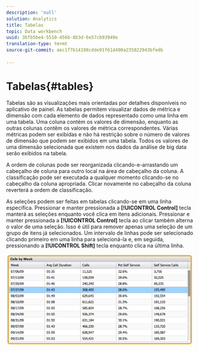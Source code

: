 ```yaml
---
description: 'null'
solution: Analytics
title: Tabelas
topic: Data workbench
uuid: 3bfb5be4-5510-456b-8b3d-6e57cb93949e
translation-type: tm+mt
source-git-commit: aec1f7b14198cdde91f61d490a235022943bfedb

---
```



# Tabelas{#tables}

Tabelas são as visualizações mais orientadas por detalhes disponíveis no aplicativo de painel. As tabelas permitem visualizar dados de métrica e dimensão com cada elemento de dados representado como uma linha em uma tabela. Uma coluna contém os valores de dimensão, enquanto as outras colunas contêm os valores de métrica correspondentes. Várias métricas podem ser exibidas e não há restrição sobre o número de valores de dimensão que podem ser exibidos em uma tabela. Todos os valores de uma dimensão selecionada que existem nos dados da análise de big data serão exibidos na tabela.

A ordem de colunas pode ser reorganizada clicando-e-arrastando um cabeçalho de coluna para outro local na área de cabeçalho da coluna. A classificação pode ser executada a qualquer momento clicando-se no cabeçalho da coluna apropriada. Clicar novamente no cabeçalho da coluna reverterá a ordem de classificação.

As seleções podem ser feitas em tabelas clicando-se em uma linha específica. Pressionar e manter pressionada a **[!UICONTROL Control]** tecla manterá as seleções enquanto você clica em itens adicionais. Pressionar e manter pressionada a **[!UICONTROL Control]** tecla ao clicar também alterna o valor de uma seleção. Isso é útil para remover apenas uma seleção de um grupo de itens já selecionados. Um intervalo de linhas pode ser selecionado clicando primeiro em uma linha para selecioná-la e, em seguida, pressionando a **[!UICONTROL Shift]** tecla enquanto clica na última linha.

![](assets/table.png)

